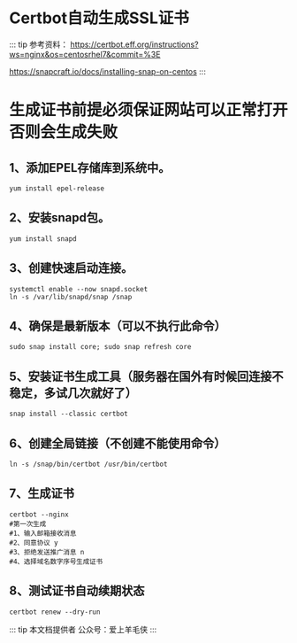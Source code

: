 # Certbot自动生成SSL证书

::: tip 参考资料：
https://certbot.eff.org/instructions?ws=nginx&os=centosrhel7&commit=%3E

https://snapcraft.io/docs/installing-snap-on-centos
:::


# 生成证书前提必须保证网站可以正常打开否则会生成失败


## 1、添加EPEL存储库到系统中。

```
yum install epel-release
```

## 2、安装snapd包。

```
yum install snapd
```

## 3、创建快速启动连接。

```
systemctl enable --now snapd.socket
ln -s /var/lib/snapd/snap /snap
```

## 4、确保是最新版本（可以不执行此命令）

```
sudo snap install core; sudo snap refresh core
```

## 5、安装证书生成工具（服务器在国外有时候回连接不稳定，多试几次就好了）

```
snap install --classic certbot
```

## 6、创建全局链接（不创建不能使用命令）

```
ln -s /snap/bin/certbot /usr/bin/certbot
```

## 7、生成证书

```
certbot --nginx
#第一次生成
#1、输入邮箱接收消息
#2、同意协议 y
#3、拒绝发送推广消息 n
#4、选择域名数字序号生成证书
```

## 8、测试证书自动续期状态

```
certbot renew --dry-run
```

::: tip 本文档提供者
公众号：爱上羊毛侠
:::
